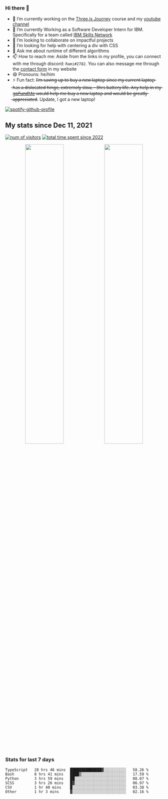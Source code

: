 ### Hi there 👋
- 🔭 I’m currently working on the [Three.js Journey](https://threejs-journey.com/) course and my [youtube channel](https://www.youtube.com/channel/UCf9CoIzXxFcwlwaNuN5_1BQ) 
- 🌱 I’m currently Working as a Software Developer Intern for IBM. Specifically for a team called [IBM Skills Network](https://skills.network/)
- 👯 I’m looking to collaborate on impactful projects
- 🤔 I’m looking for help with centering a div with CSS
- 💬 Ask me about runtime of different algorithms
- 📫 How to reach me: Aside from the links in my profile, you can connect with me through discord: `Rami#2782`. You can also message me through the [contact form](https://rami-maalouf.vercel.app/?goTo=contact) in my website
- 😄 Pronouns: he/him
- ⚡ Fun fact: I̶'̶m̶ ̶s̶a̶v̶i̶n̶g̶ ̶u̶p̶ ̶t̶o̶ ̶b̶u̶y̶ ̶a̶ ̶n̶e̶w̶ ̶l̶a̶p̶t̶o̶p̶ ̶s̶i̶n̶c̶e̶ ̶m̶y̶ ̶c̶u̶r̶r̶e̶n̶t̶ ̶l̶a̶p̶t̶o̶p̶ ̶h̶a̶s̶ ̶a̶ ̶d̶i̶s̶l̶o̶c̶a̶t̶e̶d̶ ̶h̶i̶n̶g̶e̶,̶ ̶e̶x̶t̶r̶e̶m̶e̶l̶y̶ ̶s̶l̶o̶w̶,̶ ̶~̶3̶h̶r̶s̶ ̶b̶a̶t̶t̶e̶r̶y̶ ̶l̶i̶f̶e̶.̶ ̶A̶n̶y̶ ̶h̶e̶l̶p̶ ̶i̶n̶ ̶m̶y̶ [g̶o̶F̶u̶n̶d̶M̶e̶](https://gofund.me/46bba4ab) w̶o̶u̶l̶d̶ ̶h̶e̶l̶p̶ ̶m̶e̶ ̶b̶u̶y̶ ̶a̶ ̶n̶e̶w̶ ̶l̶a̶p̶t̶o̶p̶ ̶a̶n̶d̶ ̶w̶o̶u̶l̶d̶ ̶b̶e̶ ̶g̶r̶e̶a̶t̶l̶y̶ ̶a̶p̶p̶r̶e̶c̶i̶a̶t̶e̶d̶. Update, I got a new laptop!
<!--
[![Readme Card](https://github-readme-stats.vercel.app/api/pin/?username=psycho-baller&repo=psycho-baller)](https://github.com/psycho-baller/psycho-baller)
-->
[![spotify-github-profile](https://spotify-github-profile.vercel.app/api/view?uid=317ip6uskv3ex44es6nsiywa66zm&cover_image=true&theme=novatorem&show_offline=false&background_color=121212&bar_color=53b14f&bar_color_cover=true)](https://open.spotify.com/user/317ip6uskv3ex44es6nsiywa66zm)
## My stats since Dec 11, 2021
[![num of visitors](https://visitor-badge.glitch.me/badge?page_id=psycho-baller.visitor-badge&left_text=Hello%20visitor%20number&style=flat-square)](https://www.youtube.com/watch?v=dQw4w9WgXcQ)
[![total time spent since 2022](https://wakatime.com/badge/user/33addb7e-f5e6-470b-a55b-0a8babc62ebb.svg?style=flat-square)](https://wakatime.com/@psychoballer)
<div float="left" align="center">
  <img src="https://github-readme-stats.vercel.app/api?username=psycho-baller&show_icons=true&count_private=true&hide_border=true&include_all_commits=true&theme=blue-green" width="49.5%" />
  <img src="https://github-readme-stats.vercel.app/api/top-langs/?username=psycho-baller&layout=compact&langs_count=6&theme=blue-green&hide_border=true" width="49.5%" /> 
</div>

### Stats for last 7 days
<!--START_SECTION:waka-->

```text
TypeScript   28 hrs 46 mins  ██████████████▓░░░░░░░░░░   58.26 %
Bash         8 hrs 41 mins   ████▒░░░░░░░░░░░░░░░░░░░░   17.59 %
Python       3 hrs 59 mins   ██░░░░░░░░░░░░░░░░░░░░░░░   08.07 %
SCSS         3 hrs 26 mins   █▓░░░░░░░░░░░░░░░░░░░░░░░   06.97 %
CSV          1 hr 40 mins    █░░░░░░░░░░░░░░░░░░░░░░░░   03.38 %
Other        1 hr 3 mins     ▓░░░░░░░░░░░░░░░░░░░░░░░░   02.16 %
```

<!--END_SECTION:waka-->

